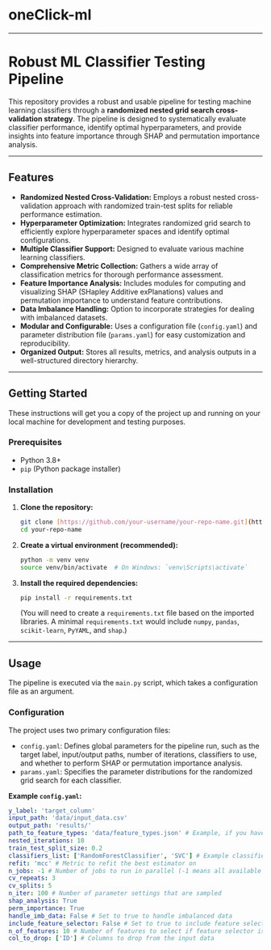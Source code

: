 # oneClick-ml


---
# Robust ML Classifier Testing Pipeline

This repository provides a robust and usable pipeline for testing machine learning classifiers through a **randomized nested grid search cross-validation strategy**. The pipeline is designed to systematically evaluate classifier performance, identify optimal hyperparameters, and provide insights into feature importance through SHAP and permutation importance analysis.

---
## Features

* **Randomized Nested Cross-Validation:** Employs a robust nested cross-validation approach with randomized train-test splits for reliable performance estimation.
* **Hyperparameter Optimization:** Integrates randomized grid search to efficiently explore hyperparameter spaces and identify optimal configurations.
* **Multiple Classifier Support:** Designed to evaluate various machine learning classifiers.
* **Comprehensive Metric Collection:** Gathers a wide array of classification metrics for thorough performance assessment.
* **Feature Importance Analysis:** Includes modules for computing and visualizing SHAP (SHapley Additive exPlanations) values and permutation importance to understand feature contributions.
* **Data Imbalance Handling:** Option to incorporate strategies for dealing with imbalanced datasets.
* **Modular and Configurable:** Uses a configuration file (`config.yaml`) and parameter distribution file (`params.yaml`) for easy customization and reproducibility.
* **Organized Output:** Stores all results, metrics, and analysis outputs in a well-structured directory hierarchy.

---
## Getting Started

These instructions will get you a copy of the project up and running on your local machine for development and testing purposes.

### Prerequisites

* Python 3.8+
* `pip` (Python package installer)

### Installation

1.  **Clone the repository:**
    ```bash
    git clone [https://github.com/your-username/your-repo-name.git](https://github.com/your-username/your-repo-name.git)
    cd your-repo-name
    ```
2.  **Create a virtual environment (recommended):**
    ```bash
    python -m venv venv
    source venv/bin/activate  # On Windows: `venv\Scripts\activate`
    ```
3.  **Install the required dependencies:**
    ```bash
    pip install -r requirements.txt
    ```
    (You will need to create a `requirements.txt` file based on the imported libraries. A minimal `requirements.txt` would include `numpy`, `pandas`, `scikit-learn`, `PyYAML`, and `shap`.)

---
## Usage

The pipeline is executed via the `main.py` script, which takes a configuration file as an argument.

### Configuration

The project uses two primary configuration files:

* `config.yaml`: Defines global parameters for the pipeline run, such as the target label, input/output paths, number of iterations, classifiers to use, and whether to perform SHAP or permutation importance analysis.
* `params.yaml`: Specifies the parameter distributions for the randomized grid search for each classifier.

**Example `config.yaml`:**

```yaml
y_label: 'target_column'
input_path: 'data/input_data.csv'
output_path: 'results/'
path_to_feature_types: 'data/feature_types.json' # Example, if you have a file mapping feature types
nested_iterations: 10
train_test_split_size: 0.2
classifiers_list: ['RandomForestClassifier', 'SVC'] # Example classifier names
refit: 'mcc' # Metric to refit the best estimator on
n_jobs: -1 # Number of jobs to run in parallel (-1 means all available processors)
cv_repeats: 3
cv_splits: 5
n_iter: 100 # Number of parameter settings that are sampled
shap_analysis: True
perm_importance: True
handle_imb_data: False # Set to true to handle imbalanced data
include_feature_selector: False # Set to true to include feature selection in the pipeline
n_of_features: 10 # Number of features to select if feature selector is included
col_to_drop: ['ID'] # Columns to drop from the input data
